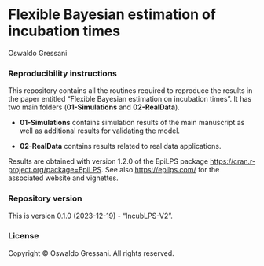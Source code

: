 Flexible Bayesian estimation of incubation times
================
Oswaldo Gressani

### Reproducibility instructions

This repository contains all the routines required to reproduce the
results in the paper entitled “Flexible Bayesian estimation on
incubation times”. It has two main folders (**01-Simulations** and
**02-RealData**).

- **01-Simulations** contains simulation results of the main manuscript
  as well as additional results for validating the model.

- **02-RealData** contains results related to real data applications.

Results are obtained with version 1.2.0 of the EpiLPS package
<https://cran.r-project.org/package=EpiLPS>. See also
<https://epilps.com/> for the associated website and vignettes.

### Repository version

This is version 0.1.0 (2023-12-19) - “IncubLPS-V2”.

### License

Copyright © Oswaldo Gressani. All rights reserved.
